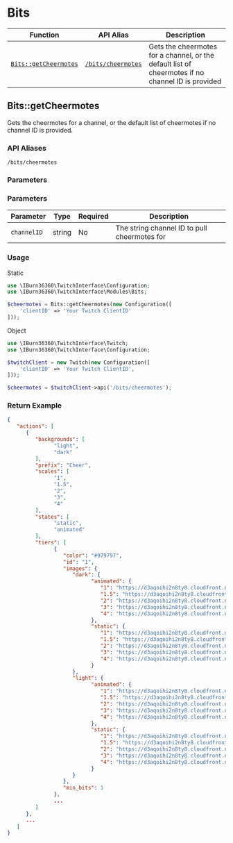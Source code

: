 # Bits

Function | API Alias | Description
-------- | --------- | -----------
[`Bits::getCheermotes`](#bitsgetcheermotes) | [`/bits/cheermotes`](#bitsgetcheermotes) | Gets the cheermotes for a channel, or the default list of cheermotes if no channel ID is provided


## Bits::getCheermotes
Gets the cheermotes for a channel, or the default list of cheermotes if no channel ID is provided.

### API Aliases
`/bits/cheermotes`

### Parameters
### Parameters
Parameter|Type|Required|Description
---------|----|--------|-----------
`channelID`|string|No|The string channel ID to pull cheermotes for

### Usage
Static
```php
use \IBurn36360\TwitchInterface\Configuration;
use \IBurn36360\TwitchInterface\Modules\Bits;

$cheermotes = Bits::getCheermotes(new Configuration([
    'clientID' => 'Your Twitch ClientID'
]));
```

Object
```php
use \IBurn36360\TwitchInterface\Twitch;
use \IBurn36360\TwitchInterface\Configuration;

$twitchClient = new Twitch(new Configuration([
    'clientID' => 'Your Twitch ClientID',
]));

$cheermotes = $twitchClient->api('/bits/cheermotes');
```

### Return Example
```json
{
   "actions": [
      {
         "backgrounds": [
               "light",
               "dark"
         ],
         "prefix": "Cheer",
         "scales": [
               "1",
               "1.5",
               "2",
               "3",
               "4"
         ],
         "states": [
               "static",
               "animated"
         ],
         "tiers": [
               {
                  "color": "#979797",
                  "id": "1",
                  "images": {
                     "dark": {
                           "animated": {
                              "1": "https://d3aqoihi2n8ty8.cloudfront.net/actions/cheer/dark/animated/1/1.gif",
                              "1.5": "https://d3aqoihi2n8ty8.cloudfront.net/actions/cheer/dark/animated/1/1.5.gif",
                              "2": "https://d3aqoihi2n8ty8.cloudfront.net/actions/cheer/dark/animated/1/2.gif",
                              "3": "https://d3aqoihi2n8ty8.cloudfront.net/actions/cheer/dark/animated/1/3.gif",
                              "4": "https://d3aqoihi2n8ty8.cloudfront.net/actions/cheer/dark/animated/1/4.gif"
                           },
                           "static": {
                              "1": "https://d3aqoihi2n8ty8.cloudfront.net/actions/cheer/dark/static/1/1.png",
                              "1.5": "https://d3aqoihi2n8ty8.cloudfront.net/actions/cheer/dark/static/1/1.5.png",
                              "2": "https://d3aqoihi2n8ty8.cloudfront.net/actions/cheer/dark/static/1/2.png",
                              "3": "https://d3aqoihi2n8ty8.cloudfront.net/actions/cheer/dark/static/1/3.png",
                              "4": "https://d3aqoihi2n8ty8.cloudfront.net/actions/cheer/dark/static/1/4.png"
                           }
                     },
                     "light": {
                           "animated": {
                              "1": "https://d3aqoihi2n8ty8.cloudfront.net/actions/cheer/light/animated/1/1.gif",
                              "1.5": "https://d3aqoihi2n8ty8.cloudfront.net/actions/cheer/light/animated/1/1.5.gif",
                              "2": "https://d3aqoihi2n8ty8.cloudfront.net/actions/cheer/light/animated/1/2.gif",
                              "3": "https://d3aqoihi2n8ty8.cloudfront.net/actions/cheer/light/animated/1/3.gif",
                              "4": "https://d3aqoihi2n8ty8.cloudfront.net/actions/cheer/light/animated/1/4.gif"
                           },
                           "static": {
                              "1": "https://d3aqoihi2n8ty8.cloudfront.net/actions/cheer/light/static/1/1.png",
                              "1.5": "https://d3aqoihi2n8ty8.cloudfront.net/actions/cheer/light/static/1/1.5.png",
                              "2": "https://d3aqoihi2n8ty8.cloudfront.net/actions/cheer/light/static/1/2.png",
                              "3": "https://d3aqoihi2n8ty8.cloudfront.net/actions/cheer/light/static/1/3.png",
                              "4": "https://d3aqoihi2n8ty8.cloudfront.net/actions/cheer/light/static/1/4.png"
                           }
                     }
                  },
                  "min_bits": 1
               },
               ...
         ]
      },
      ...
   ]
}
```
